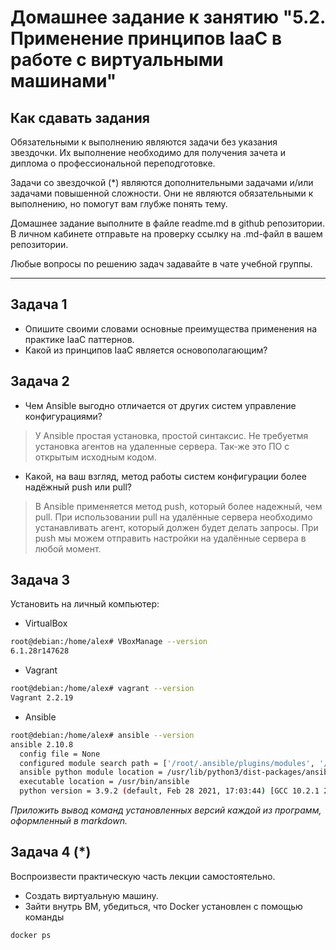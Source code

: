 
# Домашнее задание к занятию "5.2. Применение принципов IaaC в работе с виртуальными машинами"

## Как сдавать задания

Обязательными к выполнению являются задачи без указания звездочки. Их выполнение необходимо для получения зачета и диплома о профессиональной переподготовке.

Задачи со звездочкой (*) являются дополнительными задачами и/или задачами повышенной сложности. Они не являются обязательными к выполнению, но помогут вам глубже понять тему.

Домашнее задание выполните в файле readme.md в github репозитории. В личном кабинете отправьте на проверку ссылку на .md-файл в вашем репозитории.

Любые вопросы по решению задач задавайте в чате учебной группы.

---

## Задача 1

- Опишите своими словами основные преимущества применения на практике IaaC паттернов.
- Какой из принципов IaaC является основополагающим?

## Задача 2

- Чем Ansible выгодно отличается от других систем управление конфигурациями?
> У Ansible простая установка, простой синтаксис. Не требуетмя установка агентов на удаленные сервера. Так-же это ПО с открытым исходным кодом.
- Какой, на ваш взгляд, метод работы систем конфигурации более надёжный push или pull?
> В Ansible применяется метод push, который более надежный, чем pull. При использовании pull на удалённые сервера необходимо устанавливать агент, который должен будет делать запросы. При push мы можем отправить настройки на удалённые сервера в любой момент.
## Задача 3

Установить на личный компьютер:

- VirtualBox
```bash
root@debian:/home/alex# VBoxManage --version
6.1.28r147628
```
- Vagrant
```bash
root@debian:/home/alex# vagrant --version
Vagrant 2.2.19
```
- Ansible
```bash
root@debian:/home/alex# ansible --version
ansible 2.10.8
  config file = None
  configured module search path = ['/root/.ansible/plugins/modules', '/usr/share/ansible/plugins/modules']
  ansible python module location = /usr/lib/python3/dist-packages/ansible
  executable location = /usr/bin/ansible
  python version = 3.9.2 (default, Feb 28 2021, 17:03:44) [GCC 10.2.1 20210110]
```

*Приложить вывод команд установленных версий каждой из программ, оформленный в markdown.*

## Задача 4 (*)

Воспроизвести практическую часть лекции самостоятельно.

- Создать виртуальную машину.
- Зайти внутрь ВМ, убедиться, что Docker установлен с помощью команды
```
docker ps
```
